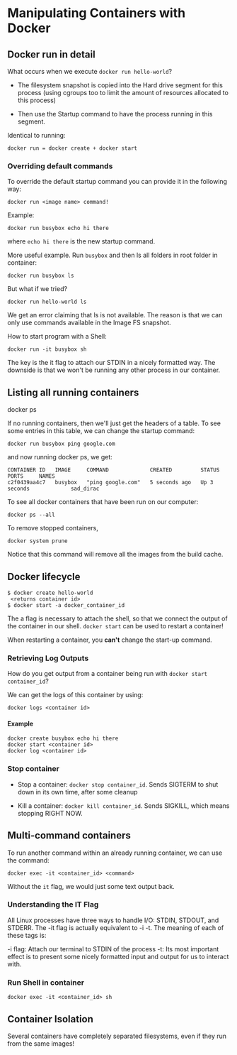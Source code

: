 # Manipulating Containers with Docker

## Docker run in detail
What occurs when we execute `docker run hello-world`?

- The filesystem snapshot is copied into the Hard drive segment for this process
 (using cgroups too to limit the amount of resources allocated to this process)

- Then use the Startup command to have the process running in this segment.

Identical to running:
```
docker run = docker create + docker start
```
### Overriding default commands

To override the default startup command you can provide it in the following way:
```
docker run <image name> command!
```

Example:
```
docker run busybox echo hi there
```
where `echo hi there` is the new startup command.


More useful example. Run `busybox` and then ls all folders in root folder in container:
```
docker run busybox ls
```

But what if we tried?
```
docker run hello-world ls
```
We get an error claiming that ls is not available. The reason is that we can only use
commands available in the Image FS snapshot.

How to start program with a Shell:
```
docker run -it busybox sh
```

The key is the it flag to attach our STDIN in a nicely formatted way. The downside is that
we won't be running any other process in our container.

## Listing all running containers
docker ps

If no running containers, then we'll just get the headers of a table. To see some
entries in this table, we can change the startup command:
```
docker run busybox ping google.com
```
and now running docker ps, we get:
```
CONTAINER ID   IMAGE     COMMAND             CREATED         STATUS         PORTS     NAMES
c2f0439aa4c7   busybox   "ping google.com"   5 seconds ago   Up 3 seconds             sad_dirac
```

To see all docker containers that have been run on our computer:
```
docker ps --all
```
To remove stopped containers,
```
docker system prune
```
Notice that this command will remove all the images from the build cache.

## Docker lifecycle
```
$ docker create hello-world
 <returns container id>
$ docker start -a docker_container_id
```
The a flag is necessary to attach the shell, so that we connect the output of
the container in our shell. `docker start` can be used to restart a container!

When restarting a container, you **can't** change the start-up command.

### Retrieving Log Outputs
How do you get output from a container being run with `docker start container_id`?

We can get the logs of this container by using:
```
docker logs <container id>
```

#### Example
```
docker create busybox echo hi there
docker start <container id>
docker log <container id>
```

### Stop container

- Stop a container: `docker stop container_id`. Sends SIGTERM to shut down in its
own time, after some cleanup

- Kill a container: `docker kill container_id`. Sends SIGKILL, which means stopping
RIGHT NOW.


## Multi-command containers

To run another command within an already running container, we can use the command:
```
docker exec -it <container_id> <command>
```
Without the `it` flag, we would just some text output back.

### Understanding the IT Flag

All Linux processes have three ways to handle I/O: STDIN, STDOUT, and STDERR. The
-it flag is actually equivalent to -i -t. The meaning of each of these tags is:

-i flag: Attach our terminal to STDIN of the process
-t: Its most important effect is to present some nicely formatted input and output
for us to interact with.

### Run Shell in container
```
docker exec -it <container_id> sh
```


## Container Isolation
Several containers have completely separated filesystems, even if they run from
the same images!
